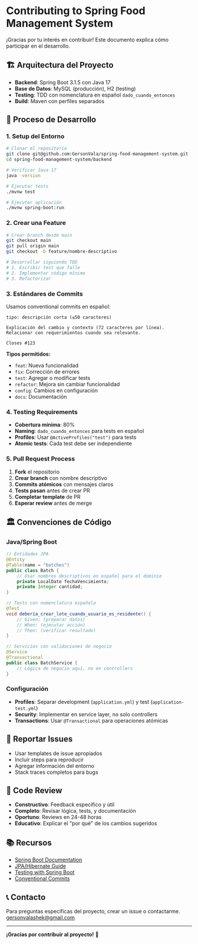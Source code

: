 # Contributing to Spring Food Management System

¡Gracias por tu interés en contribuir! Este documento explica cómo participar en el desarrollo.

## 🏗️ Arquitectura del Proyecto

-   **Backend**: Spring Boot 3.1.5 con Java 17
-   **Base de Datos**: MySQL (producción), H2 (testing)
-   **Testing**: TDD con nomenclatura en español `dado_cuando_entonces`
-   **Build**: Maven con perfiles separados

## 🔄 Proceso de Desarrollo

### 1. Setup del Entorno

```bash
# Clonar el repositorio
git clone git@github.com:GersonVala/spring-food-management-system.git
cd spring-food-management-system/backend

# Verificar Java 17
java -version

# Ejecutar tests
./mvnw test

# Ejecutar aplicación
./mvnw spring-boot:run
```

### 2. Crear una Feature

```bash
# Crear branch desde main
git checkout main
git pull origin main
git checkout -b feature/nombre-descriptivo

# Desarrollar siguiendo TDD
# 1. Escribir test que falle
# 2. Implementar código mínimo
# 3. Refactorizar
```

### 3. Estándares de Commits

Usamos conventional commits en español:

```
tipo: descripción corta (≤50 caracteres)

Explicación del cambio y contexto (72 caracteres por línea).
Relacionar con requerimientos cuando sea relevante.

Closes #123
```

**Tipos permitidos:**

-   `feat`: Nueva funcionalidad
-   `fix`: Corrección de errores
-   `test`: Agregar o modificar tests
-   `refactor`: Mejora sin cambiar funcionalidad
-   `config`: Cambios en configuración
-   `docs`: Documentación

### 4. Testing Requirements

-   **Cobertura mínima**: 80%
-   **Naming**: `dado_cuando_entonces` para tests en español
-   **Profiles**: Usar `@ActiveProfiles("test")` para tests
-   **Atomic tests**: Cada test debe ser independiente

### 5. Pull Request Process

1. **Fork** el repositorio
2. **Crear branch** con nombre descriptivo
3. **Commits atómicos** con mensajes claros
4. **Tests pasan** antes de crear PR
5. **Completar template** de PR
6. **Esperar review** antes de merge

## 🏛️ Convenciones de Código

### Java/Spring Boot

```java
// Entidades JPA
@Entity
@Table(name = "batches")
public class Batch {
    // Usar nombres descriptivos en español para el dominio
    private LocalDate fechaVencimiento;
    private Integer cantidad;
}

// Tests con nomenclatura española
@Test
void debería_crear_lote_cuando_usuario_es_residente() {
    // Given: (preparar datos)
    // When: (ejecutar acción)
    // Then: (verificar resultado)
}

// Servicios con validaciones de negocio
@Service
@Transactional
public class BatchService {
    // Lógica de negocio aquí, no en controllers
}
```

### Configuración

-   **Profiles**: Separar development (`application.yml`) y test (`application-test.yml`)
-   **Security**: Implementar en service layer, no solo controllers
-   **Transactions**: Usar `@Transactional` para operaciones atómicas

## 🐛 Reportar Issues

-   Usar templates de issue apropiados
-   Incluir steps para reproducir
-   Agregar información del entorno
-   Stack traces completos para bugs

## 🤝 Code Review

-   **Constructivo**: Feedback específico y útil
-   **Completo**: Revisar lógica, tests, y documentación
-   **Oportuno**: Reviews en 24-48 horas
-   **Educativo**: Explicar el "por qué" de los cambios sugeridos

## 📚 Recursos

-   [Spring Boot Documentation](https://spring.io/projects/spring-boot)
-   [JPA/Hibernate Guide](https://hibernate.org/orm/documentation/)
-   [Testing with Spring Boot](https://spring.io/guides/gs/testing-web/)
-   [Conventional Commits](https://www.conventionalcommits.org/)

## 📞 Contacto

Para preguntas específicas del proyecto, crear un issue o contactarme.
gersonvalashek@gmail.com

---

**¡Gracias por contribuir al proyecto!** 🚀
